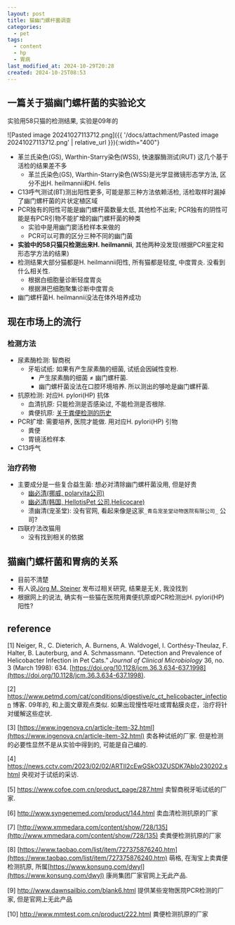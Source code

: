```yaml
---
layout: post
title: 猫幽门螺杆菌调查
categories:
  - pet
tags:
  - content
  - hp
  - 胃病
last_modified_at: 2024-10-29T20:28
created: 2024-10-25T08:53
---
```


## 一篇关于猫幽门螺杆菌的实验论文

实验用58只猫的检测结果, 实验是09年的

![Pasted image 20241027113712.png]({{ '/docs/attachment/Pasted image 20241027113712.png' | relative_url }}){:width="400"}

- 革兰氏染色(GS), Warthin-Starry染色(WSS), 快速脲酶测试(RUT) 这几个基于活检的结果差不多
	- 革兰氏染色(GS), Warthin-Starry染色(WSS)是光学显微镜形态学方法, 区分不出H. heilmannii和H. felis
- C13呼气测试(BT)测出阳性更多, 可能是那三种方法依赖活检, 活检取样时漏掉了幽门螺杆菌的片状定植区域
- PCR独有的阳性可能是幽门螺杆菌数量太低, 其他检不出来; PCR独有的阴性可能是有PCR引物不能扩增的幽门螺杆菌的种类
	- 实验中是用幽门窦活检样本来做的
	- PCR可以可靠的区分三种不同的幽门菌
- **实验中的58只猫只检测出来H. heilmannii**, 其他两种没发现(根据PCR鉴定和形态学方法的结果)
- 检测结果大部分猫都是H. heilmannii阳性, 所有猫都是轻度, 中度胃炎. 没看到什么相关性.
	- 根据白细胞量诊断轻度胃炎
	- 根据淋巴细胞聚集诊断中度胃炎
- 幽门螺杆菌H. heilmannii没法在体外培养成功


## 现在市场上的流行

### 检测方法

- 尿素酶检测: 智商税
	- 牙垢试纸: 如果有产生尿素酶的细菌, 试纸会因碱性变粉. 
		- 产生尿素酶的细菌 $\ne$ 幽门螺杆菌. 
		- 幽门螺杆菌没法在口腔环境培养. 所以测出的够呛是幽门螺杆菌.
- 抗原检测: 对应H. pylori(HP) 抗体
	- 血清抗原: 只能检测是否感染过, 不能检测是否根除.
	- 粪便抗原: [关于粪便检测的历史](https://medlineplus.gov/lab-tests/helicobacter-pylori-h-pylori-tests/) 
- PCR扩增: 需要培养, 医院才能做. 用对应H. pylori(HP) 引物
	- 粪便
	- 胃镜活检样本
- C13呼气

### 治疗药物

- 主要成分是一些复合益生菌: 想必对清除幽门螺杆菌没用, 但是好贵
	- [幽必清(挪威, polarvita公司)](https://polarvita.hk/product/mage-pro-vegan/) 
	- [幽必清(韩国, HellotisPet 公司,Helicocare)](https://hellotis.com/product/%ED%97%AC%EB%A1%9C%ED%8B%B0%EC%8A%A4%ED%8E%AB-%ED%97%AC%EB%A6%AC%EC%BD%94%EB%B0%94%EC%9D%B4-30%ED%8F%AC/37/category/42/display/1/ ) 
	- 溃幽清(宠圣堂): 没有官网, 看起来像是这家`_青岛宠圣堂动物医院有限公司_` 公司? 
- 四联疗法改猫用
	- 没有找到相关的依据


## 猫幽门螺杆菌和胃病的关系

- 目前不清楚
- 有人说[Jörg M. Steiner](https://vetmed.tamu.edu/gilab/staff/dr-joerg-steiner/) 发布过相关研究, 结果是无关, 我没找到
- 根据网上的说法, 确实有一些猫在医院用粪便抗原或PCR检测出H. pylori(HP) 阳性? 

## reference

[1]  Neiger, R., C. Dieterich, A. Burnens, A. Waldvogel, I. Corthésy-Theulaz, F. Halter, B. Lauterburg, and A. Schmassmann. “Detection and Prevalence of Helicobacter Infection in Pet Cats.” _Journal of Clinical Microbiology_ 36, no. 3 (March 1998): 634. [https://doi.org/10.1128/jcm.36.3.634-637.1998](https://doi.org/10.1128/jcm.36.3.634-637.1998).

[2]  https://www.petmd.com/cat/conditions/digestive/c_ct_helicobacter_infection 博客. 09年的, 和上面文章观点类似. 如果出现慢性呕吐或胃黏膜炎症，治疗将针对缓解这些症状.

[3]  [https://www.ingenova.cn/article-item-32.html](https://www.ingenova.cn/article-item-32.html) 卖各种试纸的厂家. 但是检测的必要性显然不是从实验中得到的, 可能是自己编的.

[4] https://news.cctv.com/2023/02/02/ARTIl2cEwGSkO3ZUSDK7AbIo230202.shtml 央视对于试纸的采访. 

[5]  https://www.cofoe.com.cn/product_page/287.html 卖智商税牙垢试纸的厂家. 

[6]  http://www.syngenemed.com/product/144.html 卖血清检测抗原的厂家

[7]  [http://www.xmmedara.com/content/show/728/135](http://www.xmmedara.com/content/show/728/135)  卖粪便检测抗原的厂家

[8]  [https://www.taobao.com/list/item/727375876240.htm](https://www.taobao.com/list/item/727375876240.htm) 萌格, 在淘宝上卖粪便检测抗原, 所属[https://www.konsung.com/dwyl](https://www.konsung.com/dwyl) 康尚集团厂家官网上无此产品.

[9]   http://www.dawnsailbio.com/blank6.html 提供某些宠物医院PCR检测的厂家, 但是官网上无此产品

[10]  http://www.mmtest.com.cn/product/222.html 粪便检测抗原的厂家

